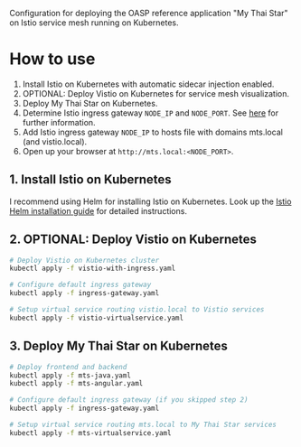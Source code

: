 Configuration for deploying the OASP reference application "My Thai Star" on Istio service mesh running on Kubernetes.

# How to use

1. Install Istio on Kubernetes with automatic sidecar injection enabled.
2. OPTIONAL: Deploy Vistio on Kubernetes for service mesh visualization.
3. Deploy My Thai Star on Kubernetes.
4. Determine Istio ingress gateway `NODE_IP` and `NODE_PORT`. See [here](https://istio.io/docs/tasks/traffic-management/ingress/#determining-the-ingress-ip-and-ports) for further information.
5. Add Istio ingress gateway `NODE_IP` to hosts file with domains mts.local (and vistio.local).
6. Open up your browser at `http://mts.local:<NODE_PORT>`.

## 1. Install Istio on Kubernetes
I recommend using Helm for installing Istio on Kubernetes. Look up the [Istio Helm installation guide](https://istio.io/docs/setup/kubernetes/helm-install/) for detailed instructions.

## 2. OPTIONAL: Deploy Vistio on Kubernetes
```bash
# Deploy Vistio on Kubernetes cluster
kubectl apply -f vistio-with-ingress.yaml

# Configure default ingress gateway
kubectl apply -f ingress-gateway.yaml

# Setup virtual service routing vistio.local to Vistio services
kubectl apply -f vistio-virtualservice.yaml
```

## 3. Deploy My Thai Star on Kubernetes
```bash
# Deploy frontend and backend
kubectl apply -f mts-java.yaml
kubectl apply -f mts-angular.yaml

# Configure default ingress gateway (if you skipped step 2)
kubectl apply -f ingress-gateway.yaml

# Setup virtual service routing mts.local to My Thai Star services
kubectl apply -f mts-virtualservice.yaml
```
